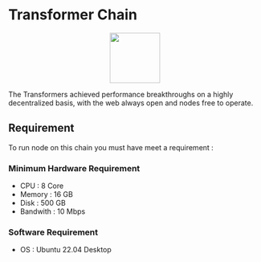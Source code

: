 # Transformer Chain

<div align="center">

<img src="https://user-images.githubusercontent.com/56349947/204070407-2f8b5904-f15d-4c5a-93fc-fed42906cd82.png" alt="" height="100">

</div>

The Transformers achieved performance breakthroughs on a highly decentralized basis, with the web always open and nodes free to operate.

## Requirement

To run node on this chain you must have meet a requirement :

### Minimum Hardware Requirement

* CPU : 8 Core
* Memory : 16 GB
* Disk : 500 GB
* Bandwith : 10 Mbps

### Software Requirement

* OS : Ubuntu 22.04 Desktop
